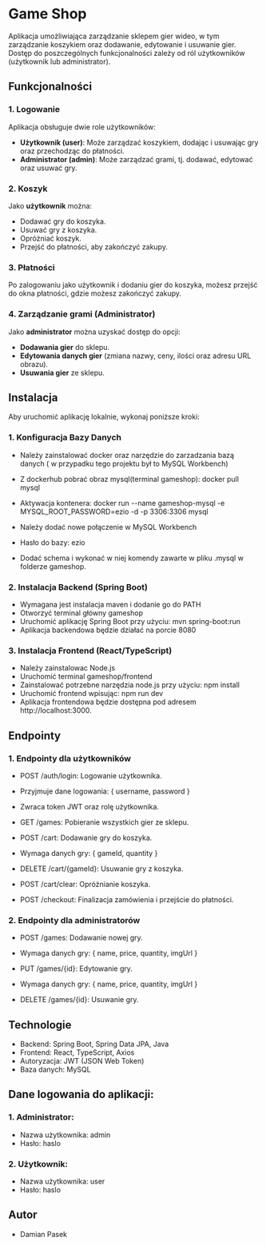 # Game Shop

Aplikacja umożliwiająca zarządzanie sklepem gier wideo, w tym zarządzanie koszykiem oraz dodawanie, edytowanie i usuwanie gier. Dostęp do poszczególnych funkcjonalności zależy od ról użytkowników (użytkownik lub administrator).

## Funkcjonalności

### 1. Logowanie

Aplikacja obsługuje dwie role użytkowników:

- **Użytkownik (user)**: Może zarządzać koszykiem, dodając i usuwając gry oraz przechodząc do płatności.
- **Administrator (admin)**: Może zarządzać grami, tj. dodawać, edytować oraz usuwać gry.

### 2. Koszyk

Jako **użytkownik** można:

- Dodawać gry do koszyka.
- Usuwać gry z koszyka.
- Opróżniać koszyk.
- Przejść do płatności, aby zakończyć zakupy.

### 3. Płatności

Po zalogowaniu jako użytkownik i dodaniu gier do koszyka, możesz przejść do okna płatności, gdzie możesz zakończyć zakupy.

### 4. Zarządzanie grami (Administrator)

Jako **administrator** można uzyskać dostęp do opcji:

- **Dodawania gier** do sklepu.
- **Edytowania danych gier** (zmiana nazwy, ceny, ilości oraz adresu URL obrazu).
- **Usuwania gier** ze sklepu.

## Instalacja

Aby uruchomić aplikację lokalnie, wykonaj poniższe kroki:

### 1. Konfiguracja Bazy Danych

- Należy zainstalować docker oraz narzędzie do zarzadzania bazą danych ( w przypadku tego projektu był to MySQL Workbench)
- Z dockerhub pobrać obraz mysql(terminal gameshop): docker pull mysql
- Aktywacja kontenera: docker run --name gameshop-mysql -e MYSQL_ROOT_PASSWORD=ezio -d -p 3306:3306 mysql

- Należy dodać nowe połączenie w MySQL Workbench
- Hasło do bazy: ezio
- Dodać schema i wykonać w niej komendy zawarte w pliku .mysql w folderze gameshop.

### 2. Instalacja Backend (Spring Boot)

- Wymagana jest instalacja maven i dodanie go do PATH
- Otworzyć terminal główny gameshop
- Uruchomić aplikację Spring Boot przy użyciu: mvn spring-boot:run
- Aplikacja backendowa będzie działać na porcie 8080

### 3. Instalacja Frontend (React/TypeScript)

- Należy zainstalowac Node.js
- Uruchomić terminal gameshop/frontend
- Zainstalować potrzebne narzędzia node.js przy użyciu: npm install
- Uruchomić frontend wpisując: npm run dev
- Aplikacja frontendowa będzie dostępna pod adresem http://localhost:3000.

## Endpointy

### 1. Endpointy dla użytkowników

- POST /auth/login: Logowanie użytkownika.

- Przyjmuje dane logowania: { username, password }
- Zwraca token JWT oraz rolę użytkownika.
- GET /games: Pobieranie wszystkich gier ze sklepu.

- POST /cart: Dodawanie gry do koszyka.

- Wymaga danych gry: { gameId, quantity }
- DELETE /cart/{gameId}: Usuwanie gry z koszyka.

- POST /cart/clear: Opróżnianie koszyka.

- POST /checkout: Finalizacja zamówienia i przejście do płatności.

### 2. Endpointy dla administratorów

- POST /games: Dodawanie nowej gry.

- Wymaga danych gry: { name, price, quantity, imgUrl }
- PUT /games/{id}: Edytowanie gry.

- Wymaga danych gry: { name, price, quantity, imgUrl }
- DELETE /games/{id}: Usuwanie gry.

## Technologie

- Backend: Spring Boot, Spring Data JPA, Java
- Frontend: React, TypeScript, Axios
- Autoryzacja: JWT (JSON Web Token)
- Baza danych: MySQL

## Dane logowania do aplikacji:

### 1. Administrator:

- Nazwa użytkownika: admin
- Hasło: haslo

### 2. Użytkownik:

- Nazwa użytkownika: user
- Hasło: haslo

## Autor

- Damian Pasek
